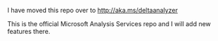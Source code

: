 I have moved this repo over to http://aka.ms/deltaanalyzer

This is the official Microsoft Analysis Services repo and I will add new features there.
